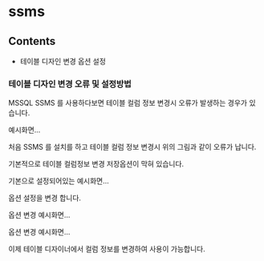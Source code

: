 # ssms
## Contents
- 테이블 디자인 변경 옵션 설정
### 테이블 디자인 변경 오류 및 설정방법

MSSQL SSMS 를 사용하다보면 테이블 컬럼 정보 변경시 오류가 발생하는 경우가 있습니다.

예시화면...

처음 SSMS 를 설치를 하고 테이블 컬럼 정보 변경시 위의 그림과 같이 오류가 납니다. 

기본적으로 테이블 컬럼정보 변경 저장옵션이 막혀 있습니다.

기본으로 설정되어있는 예시화면...

옵션 설정을 변경 합니다.

옵션 변경 예시화면...

옵션 변경 예시화면...

이제 테이블 디자이너에서 컬럼 정보를 변경하여 사용이 가능합니다.





